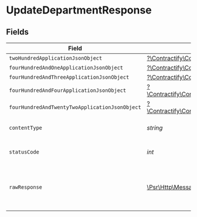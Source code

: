 # UpdateDepartmentResponse


## Fields

| Field                                                                                                                                                                              | Type                                                                                                                                                                               | Required                                                                                                                                                                           | Description                                                                                                                                                                        |
| ---------------------------------------------------------------------------------------------------------------------------------------------------------------------------------- | ---------------------------------------------------------------------------------------------------------------------------------------------------------------------------------- | ---------------------------------------------------------------------------------------------------------------------------------------------------------------------------------- | ---------------------------------------------------------------------------------------------------------------------------------------------------------------------------------- |
| `twoHundredApplicationJsonObject`                                                                                                                                                  | [?\Contractify\ContractifyAPI\Models\Operations\UpdateDepartmentResponseBody](../../models/operations/UpdateDepartmentResponseBody.md)                                             | :heavy_minus_sign:                                                                                                                                                                 | OK                                                                                                                                                                                 |
| `fourHundredAndOneApplicationJsonObject`                                                                                                                                           | [?\Contractify\ContractifyAPI\Models\Operations\UpdateDepartmentDepartmentsResponseBody](../../models/operations/UpdateDepartmentDepartmentsResponseBody.md)                       | :heavy_minus_sign:                                                                                                                                                                 | Unauthenticated                                                                                                                                                                    |
| `fourHundredAndThreeApplicationJsonObject`                                                                                                                                         | [?\Contractify\ContractifyAPI\Models\Operations\UpdateDepartmentDepartmentsResponseResponseBody](../../models/operations/UpdateDepartmentDepartmentsResponseResponseBody.md)       | :heavy_minus_sign:                                                                                                                                                                 | Forbidden                                                                                                                                                                          |
| `fourHundredAndFourApplicationJsonObject`                                                                                                                                          | [?\Contractify\ContractifyAPI\Models\Operations\UpdateDepartmentDepartmentsResponse404ResponseBody](../../models/operations/UpdateDepartmentDepartmentsResponse404ResponseBody.md) | :heavy_minus_sign:                                                                                                                                                                 | Not Found                                                                                                                                                                          |
| `fourHundredAndTwentyTwoApplicationJsonObject`                                                                                                                                     | [?\Contractify\ContractifyAPI\Models\Operations\UpdateDepartmentDepartmentsResponse422ResponseBody](../../models/operations/UpdateDepartmentDepartmentsResponse422ResponseBody.md) | :heavy_minus_sign:                                                                                                                                                                 | Invalid data posted                                                                                                                                                                |
| `contentType`                                                                                                                                                                      | *string*                                                                                                                                                                           | :heavy_check_mark:                                                                                                                                                                 | HTTP response content type for this operation                                                                                                                                      |
| `statusCode`                                                                                                                                                                       | *int*                                                                                                                                                                              | :heavy_check_mark:                                                                                                                                                                 | HTTP response status code for this operation                                                                                                                                       |
| `rawResponse`                                                                                                                                                                      | [\Psr\Http\Message\ResponseInterface](https://www.php-fig.org/psr/psr-7/#33-psrhttpmessageresponseinterface)                                                                       | :heavy_minus_sign:                                                                                                                                                                 | Raw HTTP response; suitable for custom response parsing                                                                                                                            |